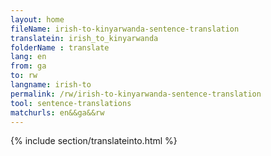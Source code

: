 ```yaml
---
layout: home
fileName: irish-to-kinyarwanda-sentence-translation
translatein: irish_to_kinyarwanda
folderName : translate
lang: en
from: ga
to: rw
langname: irish-to
permalink: /rw/irish-to-kinyarwanda-sentence-translation
tool: sentence-translations
matchurls: en&&ga&&rw
---
```

{% include section/translateinto.html %}
